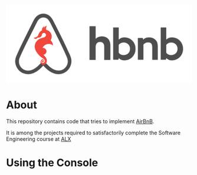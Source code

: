 ![img](/hbnb.png)

# About

This repository contains code that tries to implement [AirBnB](https://www.airbnb.com/).

It is among the projects required to satisfactorily complete the Software Engineering course at [ALX](https://www.alxafrica.com/)

# Using the Console